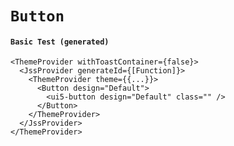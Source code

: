 # `Button`

#### `Basic Test (generated)`

```
<ThemeProvider withToastContainer={false}>
  <JssProvider generateId={[Function]}>
    <ThemeProvider theme={{...}}>
      <Button design="Default">
        <ui5-button design="Default" class="" />
      </Button>
    </ThemeProvider>
  </JssProvider>
</ThemeProvider>
```

